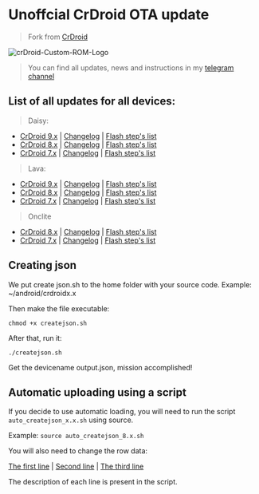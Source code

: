 # Unoffcial CrDroid OTA update #

> Fork from [CrDroid](https://github.com/crdroidandroid/android_vendor_crDroidOTA)

![crDroid-Custom-ROM-Logo](https://user-images.githubusercontent.com/93985232/170225142-a35db9ff-1427-4256-859c-14b255502c50.png)

> You can find all updates, news and instructions in my [telegram channel](https://t.me/WolfAURmanRedmi9Builds)


## List of all updates for all devices: ##

> Daisy: 
- [CrDroid 9.x](https://github.com/WolfAURman/crdroid_ota_update/releases/download/crDroidAndroid-13.0-20221024-daisy-v9.0/crDroidAndroid-13.0-20221024-daisy-v9.0.zip) | [Changelog](https://github.com/WolfAURman/crdroid_ota_update/blob/master/changelogs/changelog_daisy_9.x.txt) | [Flash step's list](https://telegra.ph/Flash-steps-Mi-A2-Lite-daisy-07-18)
- [CrDroid 8.x](https://github.com/WolfAURman/crdroid_ota_update/releases/download/crDroidAndroid-12.1-20221014-daisy-v8.10/crDroidAndroid-12.1-20221014-daisy-v8.10.zip) | [Changelog](https://github.com/WolfAURman/crdroid_ota_update/blob/master/changelogs/changelog_daisy_8.x.txt) | [Flash step's list](https://telegra.ph/Flash-steps-Mi-A2-Lite-daisy-07-18)
- [CrDroid 7.x](https://github.com/WolfAURman/crdroid_ota_update/releases/download/crDroidAndroid-11.0-20221023-daisy-v7.23/crDroidAndroid-11.0-20221023-daisy-v7.23.zip) | [Changelog](https://github.com/WolfAURman/crdroid_ota_update/blob/master/changelogs/changelog_daisy_7.x.txt) | [Flash step's list](https://telegra.ph/Flash-steps-Mi-A2-Lite-daisy-07-18)

> Lava:
- [CrDroid 9.x](https://github.com/WolfAURman/crdroid_ota_update/releases/download/crDroidAndroid-13.0-20220925-lava-v9.0/crDroidAndroid-13.0-20220925-lava-v9.0.zip) | [Changelog](https://github.com/WolfAURman/crdroid_ota_update/blob/master/changelogs/changelog_lava_9.x.txt) | [Flash step's list](https://telegra.ph/Flash-steps-Redmi-9-lava-09-07)
- [CrDroid 8.x](https://github.com/WolfAURman/crdroid_ota_update/releases/download/crDroidAndroid-12.1-20221018-lava-v8.10/crDroidAndroid-12.1-20221018-lava-v8.10.zip) | [Changelog](https://github.com/WolfAURman/crdroid_ota_update/blob/master/changelogs/changelog_lava_8.x.txt) | [Flash step's list](https://telegra.ph/Flash-steps-Redmi-9-lava-09-07)
- [CrDroid 7.x](https://github.com/WolfAURman/crdroid_ota_update/releases/download/crDroidAndroid-11.0-20221018-lava-v7.23/crDroidAndroid-11.0-20221018-lava-v7.23.zip) | [Changelog](https://github.com/WolfAURman/crdroid_ota_update/blob/master/changelogs/changelog_lava_7.x.txt) | [Flash step's list](https://telegra.ph/Flash-steps-Redmi-9-lava-07-14)

> Onclite
- [CrDroid 8.x](https://github.com/WolfAURman/crdroid_ota_update/releases/download/crDroidAndroid-12.1-20221013-onclite-v8.10/crDroidAndroid-12.1-20221013-onclite-v8.10.zip) | [Changelog](https://github.com/WolfAURman/crdroid_ota_update/blob/changelogs/master/changelog_onclite_7.x.txt) | [Flash step's list](https://telegra.ph/Flash-steps-Redmi-7-onclite-10-06)
- [CrDroid 7.x](https://github.com/WolfAURman/crdroid_ota_update/releases/download/crDroidAndroid-11.0-20221012-onclite-v7.23/crDroidAndroid-11.0-20221012-onclite-v7.23.zip) | [Changelog](https://github.com/WolfAURman/crdroid_ota_update/blob/changelogs/master/changelog_onclite_8.x.txt) | [Flash step's list](https://telegra.ph/Flash-steps-Redmi-7-onclite-10-06)

## Creating json ##

We put create json.sh to the home folder with your source code. Example: ~/android/crdroidx.x

Then make the file executable:
```
chmod +x createjson.sh
```
After that, run it:
```
./createjson.sh
```

Get the devicename output.json, mission accomplished!

## Automatic uploading using a script

If you decide to use automatic loading, you will need to run the script `auto_createjson_x.x.sh` using source.

Example: `source auto_createjson_8.x.sh`

You will also need to change the row data:

[The first line](https://github.com/WolfAURman/crdroid_ota_update/blob/0fd8617d1f645a192cb4dfd7fa8aed5bd8bf28c6/auto_createjson_8.x.sh#L3) | [Second line](https://github.com/WolfAURman/crdroid_ota_update/blob/0fd8617d1f645a192cb4dfd7fa8aed5bd8bf28c6/auto_createjson_8.x.sh#L4) | [The third line](https://github.com/WolfAURman/crdroid_ota_update/blob/0fd8617d1f645a192cb4dfd7fa8aed5bd8bf28c6/auto_createjson_8.x.sh#L75)

The description of each line is present in the script.
